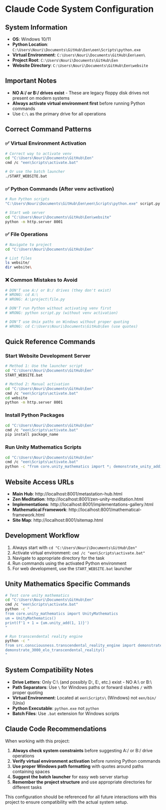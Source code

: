 # Claude Code System Configuration

## System Information
- **OS**: Windows 10/11
- **Python Location**: `C:\Users\Nouri\Documents\GitHub\Een\een\Scripts\python.exe`
- **Virtual Environment**: `C:\Users\Nouri\Documents\GitHub\Een\een\`
- **Project Root**: `C:\Users\Nouri\Documents\GitHub\Een`
- **Website Directory**: `C:\Users\Nouri\Documents\GitHub\Een\website`

## Important Notes
- **NO A:/ or B:/ drives exist** - These are legacy floppy disk drives not present on modern systems
- **Always activate virtual environment first** before running Python commands
- Use `C:\` as the primary drive for all operations

## Correct Command Patterns

### ✅ Virtual Environment Activation
```bash
# Correct way to activate venv
cd "C:\Users\Nouri\Documents\GitHub\Een"
cmd /c "een\Scripts\activate.bat"

# Or use the batch launcher
./START_WEBSITE.bat
```

### ✅ Python Commands (After venv activation)
```bash
# Run Python scripts
"C:\Users\Nouri\Documents\GitHub\Een\een\Scripts\python.exe" script.py

# Start web server
cd "C:\Users\Nouri\Documents\GitHub\Een\website"
python -m http.server 8001
```

### ✅ File Operations
```bash
# Navigate to project
cd "C:\Users\Nouri\Documents\GitHub\Een"

# List files
ls website/
dir website\
```

### ❌ Common Mistakes to Avoid
```bash
# DON'T use A:/ or B:/ drives (they don't exist)
# WRONG: cd A:\
# WRONG: A:\project\file.py

# DON'T run Python without activating venv first
# WRONG: python script.py (without venv activation)

# DON'T use Unix paths on Windows without proper quoting
# WRONG: cd C:\Users\Nouri\Documents\GitHub\Een (use quotes)
```

## Quick Reference Commands

### Start Website Development Server
```bash
# Method 1: Use the launcher script
cd "C:\Users\Nouri\Documents\GitHub\Een"
START_WEBSITE.bat

# Method 2: Manual activation
cd "C:\Users\Nouri\Documents\GitHub\Een"
cmd /c "een\Scripts\activate.bat"
cd website
python -m http.server 8001
```

### Install Python Packages
```bash
cd "C:\Users\Nouri\Documents\GitHub\Een"
cmd /c "een\Scripts\activate.bat"
pip install package_name
```

### Run Unity Mathematics Scripts
```bash
cd "C:\Users\Nouri\Documents\GitHub\Een"
cmd /c "een\Scripts\activate.bat"
python -c "from core.unity_mathematics import *; demonstrate_unity_addition(1, 1)"
```

## Website Access URLs
- **Main Hub**: http://localhost:8001/metastation-hub.html
- **Zen Meditation**: http://localhost:8001/zen-unity-meditation.html
- **Implementations**: http://localhost:8001/implementations-gallery.html
- **Mathematical Framework**: http://localhost:8001/mathematical-framework.html
- **Site Map**: http://localhost:8001/sitemap.html

## Development Workflow
1. Always start with `cd "C:\Users\Nouri\Documents\GitHub\Een"`
2. Activate virtual environment: `cmd /c "een\Scripts\activate.bat"`
3. Navigate to appropriate directory for the task
4. Run commands using the activated Python environment
5. For web development, use the `START_WEBSITE.bat` launcher

## Unity Mathematics Specific Commands
```bash
# Test core unity mathematics
cd "C:\Users\Nouri\Documents\GitHub\Een"
cmd /c "een\Scripts\activate.bat"
python -c "
from core.unity_mathematics import UnityMathematics
um = UnityMathematics()
print(f'1 + 1 = {um.unity_add(1, 1)}')
"

# Run transcendental reality engine
python -c "
from src.consciousness.transcendental_reality_engine import demonstrate_3000_elo_transcendental_reality
demonstrate_3000_elo_transcendental_reality()
"
```

## System Compatibility Notes
- **Drive Letters**: Only C:\ (and possibly D:\, E:\, etc.) exist - NO A:\ or B:\
- **Path Separators**: Use `\` for Windows paths or forward slashes `/` with proper quoting
- **Virtual Environment**: Located at `een\Scripts\` (Windows) not `een/bin/` (Unix)
- **Python Executable**: `python.exe` not `python`
- **Batch Files**: Use `.bat` extension for Windows scripts

## Claude Code Recommendations
When working with this project:
1. **Always check system constraints** before suggesting A:/ or B:/ drive operations
2. **Verify virtual environment activation** before running Python commands  
3. **Use proper Windows path formatting** with quotes around paths containing spaces
4. **Suggest the batch launcher** for easy web server startup
5. **Remember the project structure** and use appropriate directories for different tasks

This configuration should be referenced for all future interactions with this project to ensure compatibility with the actual system setup.